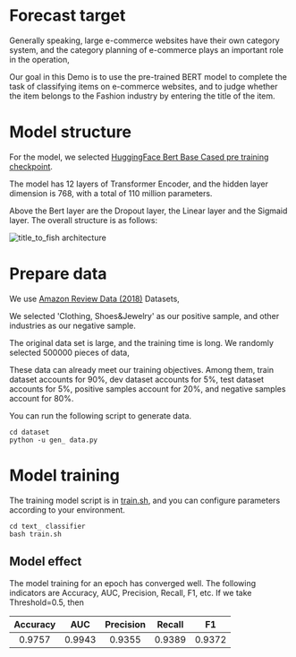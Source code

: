 # Forecast target

Generally speaking, large e-commerce websites have their own category system, and the category planning of e-commerce plays an important role in the operation,

Our goal in this Demo is to use the pre-trained BERT model to complete the task of classifying items on e-commerce websites, and to judge whether the item belongs to the Fashion industry by entering the title of the item.

# Model structure


For the model, we selected [HuggingFace Bert Base Cased pre training checkpoint](https://huggingface.co/bert-base-cased).

The model has 12 layers of Transformer Encoder, and the hidden layer dimension is 768, with a total of 110 million parameters.

Above the Bert layer are the Dropout layer, the Linear layer and the Sigmaid layer. The overall structure is as follows:

![title_to_fish architecture](docs/images/title_to_fish.PNG)

# Prepare data

We use [Amazon Review Data (2018)](https://nijianmo.github.io/amazon/) Datasets,

We selected 'Clothing, Shoes&Jewelry' as our positive sample, and other industries as our negative sample.

The original data set is large, and the training time is long. We randomly selected 500000 pieces of data,

These data can already meet our training objectives. Among them, train dataset accounts for 90%, dev dataset accounts for 5%, test dataset accounts for 5%, positive samples account for 20%, and negative samples account for 80%.

You can run the following script to generate data.

```
cd dataset
python -u gen_ data.py
```

# Model training

The training model script is in [train.sh](text_classifier/train.sh), and you can configure parameters according to your environment.

```
cd text_ classifier
bash train.sh
```

## Model effect

The model training for an epoch has converged well. The following indicators are Accuracy, AUC, Precision, Recall, F1, etc. If we take Threshold=0.5, then

| Accuracy | AUC | Precision |  Recall  |    F1    |
|:--------:|:---:|:---------:|:--------:|:--------:|
|0.9757|0.9943|0.9355|0.9389|0.9372|